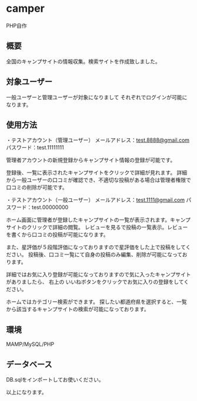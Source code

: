 # camper

PHP自作


## 概要
全国のキャンプサイトの情報収集。検索サイトを作成致しました。

## 対象ユーザー

一般ユーザーと管理ユーザーが対象になりまして
それぞれでログインが可能になります。

## 使用方法

・テストアカウント（管理ユーザー）
メールアドレス：test.8888@gmail.com
パスワード：test.11111111

管理者アカウントの新規登録からキャンプサイト情報の登録が可能です。

登録後、一覧に表示されたキャンプサイトをクリックで詳細が見れます。
詳細から一般ユーザーの口コミが確認でき、不適切な投稿がある場合は管理者権限で口コミの削除が可能です。

・テストアカウント（一般ユーザー）
メールアドレス：test.1111@gmail.com
パスワード：test.00000000

ホーム画面に管理者が登録したキャンプサイトの一覧が表示されます。キャンプサイトのクリックで詳細の閲覧。
レビューを見るで投稿の一覧表示。レビューを書くから口コミの投稿が可能になります。

また、星評価が５段階評価になっておりますので星評価をした上で投稿をしてください。
投稿後、口コミ一覧にて自身の投稿のみ編集、削除が可能になっております。

詳細ではお気に入り登録が可能になっておりますので気に入ったキャンプサイトがありましたら、
右上の いいねボタンをクリックでお気に入りの登録をしてください。

ホームではカテゴリー検索ができます。
探したい都道府県を選択すると、一覧から該当するキャンプサイトの検索が可能になっております。



## 環境
MAMP/MySQL/PHP


## データベース

DB.sqlをインポートしてお使いください。

以上になります。




